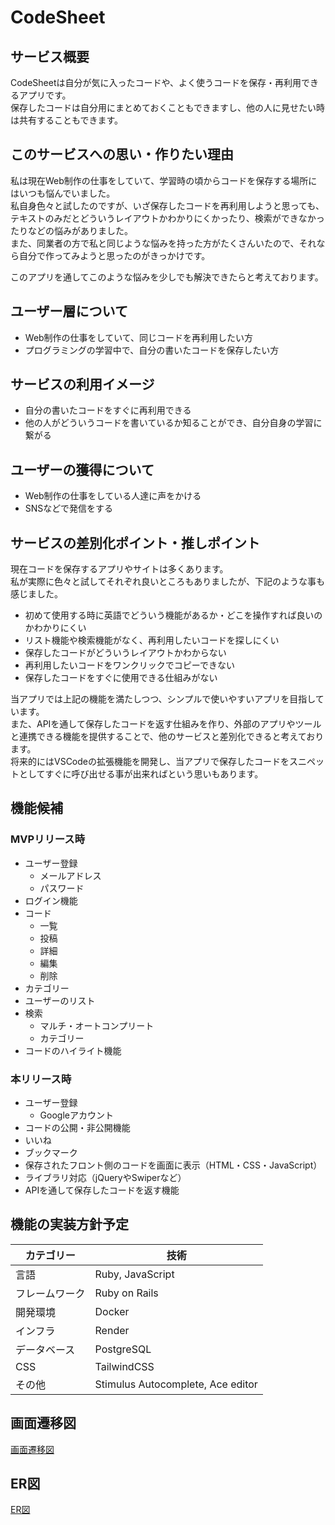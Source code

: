 # CodeSheet

## サービス概要
CodeSheetは自分が気に入ったコードや、よく使うコードを保存・再利用できるアプリです。  
保存したコードは自分用にまとめておくこともできますし、他の人に見せたい時は共有することもできます。

## このサービスへの思い・作りたい理由
私は現在Web制作の仕事をしていて、学習時の頃からコードを保存する場所にはいつも悩んでいました。  
私自身色々と試したのですが、いざ保存したコードを再利用しようと思っても、テキストのみだとどういうレイアウトかわかりにくかったり、検索ができなかったりなどの悩みがありました。  
また、同業者の方で私と同じような悩みを持った方がたくさんいたので、それなら自分で作ってみようと思ったのがきっかけです。

このアプリを通してこのような悩みを少しでも解決できたらと考えております。

## ユーザー層について
- Web制作の仕事をしていて、同じコードを再利用したい方
- プログラミングの学習中で、自分の書いたコードを保存したい方

## サービスの利用イメージ
- 自分の書いたコードをすぐに再利用できる
- 他の人がどういうコードを書いているか知ることができ、自分自身の学習に繋がる

## ユーザーの獲得について
- Web制作の仕事をしている人達に声をかける
- SNSなどで発信をする

## サービスの差別化ポイント・推しポイント
現在コードを保存するアプリやサイトは多くあります。  
私が実際に色々と試してそれぞれ良いところもありましたが、下記のような事も感じました。
- 初めて使用する時に英語でどういう機能があるか・どこを操作すれば良いのかわかりにくい
- リスト機能や検索機能がなく、再利用したいコードを探しにくい
- 保存したコードがどういうレイアウトかわからない
- 再利用したいコードをワンクリックでコピーできない
- 保存したコードをすぐに使用できる仕組みがない

当アプリでは上記の機能を満たしつつ、シンプルで使いやすいアプリを目指しています。  
また、APIを通して保存したコードを返す仕組みを作り、外部のアプリやツールと連携できる機能を提供することで、他のサービスと差別化できると考えております。  
将来的にはVSCodeの拡張機能を開発し、当アプリで保存したコードをスニペットとしてすぐに呼び出せる事が出来ればという思いもあります。

## 機能候補
### MVPリリース時
- ユーザー登録
  - メールアドレス
  - パスワード
- ログイン機能
- コード
  - 一覧
  - 投稿
  - 詳細
  - 編集
  - 削除
- カテゴリー
- ユーザーのリスト
- 検索
  - マルチ・オートコンプリート
  - カテゴリー
- コードのハイライト機能

### 本リリース時
- ユーザー登録
  - Googleアカウント
- コードの公開・非公開機能
- いいね
- ブックマーク
- 保存されたフロント側のコードを画面に表示（HTML・CSS・JavaScript）
- ライブラリ対応（jQueryやSwiperなど）
- APIを通して保存したコードを返す機能

## 機能の実装方針予定
| カテゴリー | 技術 |
| --- | --- |
| 言語 | Ruby, JavaScript |
| フレームワーク | Ruby on Rails |
| 開発環境 | Docker |
| インフラ | Render |
| データベース | PostgreSQL |
| CSS | TailwindCSS |
| その他 | Stimulus Autocomplete, Ace editor |

## 画面遷移図
[画面遷移図](https://www.figma.com/design/HPfkjTpRUqa5R1rlUvDRyp/CodeSheet-%E7%94%BB%E9%9D%A2%E9%81%B7%E7%A7%BB%E5%9B%B3?node-id=0-1&t=EOMiyBvgZOx7TOzc-1)

## ER図
[ER図](https://dbdiagram.io/d/CodeSheet-66892f619939893dae33e4ed)
